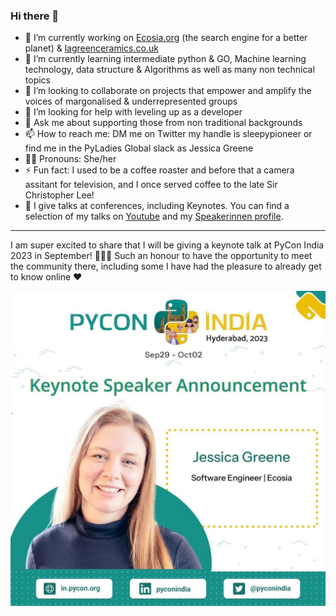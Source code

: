 ### Hi there 👋

- 🔭 I’m currently working on [Ecosia.org](ecosia.org) (the search engine for a better planet) & [lagreenceramics.co.uk](lagreenceramics.co.uk)
- 🌱 I’m currently learning intermediate python & GO, Machine learning technology, data structure & Algorithms as well as many non technical topics
- 👯 I’m looking to collaborate on projects that empower and amplify the voices of margonalised & underrepresented groups
- 🤔 I’m looking for help with leveling up as a developer
- 💬 Ask me about supporting those from non traditional backgrounds
- 📫 How to reach me: DM me on Twitter my handle is sleepypioneer or find me in the PyLadies Global slack as Jessica Greene
- 👩‍🦰 Pronouns: She/her
- ⚡ Fun fact: I used to be a coffee roaster and before that a camera assitant for television, and I once served coffee to the late Sir Christopher Lee!
- 🎤 I give talks at conferences, including Keynotes. You can find a selection of my talks on [Youtube](https://www.youtube.com/playlist?list=PLCGuJZQNXFTidff2NaaWSd3MMiA2MjHMy) and my [Speakerinnen profile](https://speakerinnen.org/en/profiles/jessica-greene).

---

I am super excited to share that I will be giving a keynote talk at PyCon India 2023 in September! 🐍🇮🇳 Such an honour to have the opportunity to meet the community there, including some I have had the pleasure to already get to know online ♥

<img title="pycon india keynote banner" alt="Banner for announcing Jessica Greene as a keynote speaker at PyCon India" src="/pycon_india.jpeg">
